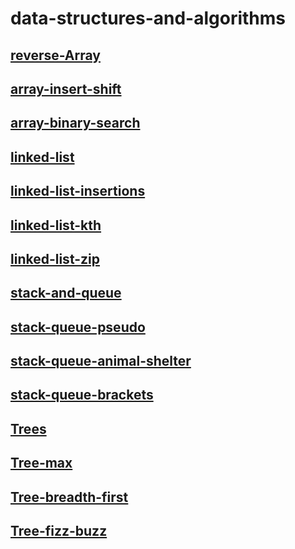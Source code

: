 # data-structures-and-algorithms

## [reverse-Array](./data-structures-and-algorithms/reverse-Array.md)

## [array-insert-shift](./data-structures-and-algorithms/array-insert-shift.md)

## [array-binary-search](./data-structures-and-algorithms/array-binary-search.md)

## [linked-list](./data-structures-and-algorithms/linked-list.md)

## [linked-list-insertions](./data-structures-and-algorithms/linked-list-insertions.md)

## [linked-list-kth](./data-structures-and-algorithms/%20linked-list-kth.md)

## [linked-list-zip](./data-structures-and-algorithms/linked-list-zip.md)

## [stack-and-queue](./data-structures-and-algorithms/stack-and-queue.md)

## [stack-queue-pseudo](./data-structures-and-algorithms/stack-queue-pseudo.md)

## [stack-queue-animal-shelter](./data-structures-and-algorithms/stack-queue-animal-shelter.md)

## [stack-queue-brackets](./data-structures-and-algorithms/stack-queue-brackets.md)

## [Trees](./data-structures-and-algorithms/Trees.md)

## [Tree-max](./data-structures-and-algorithms/Tree-max.md)

## [Tree-breadth-first](./data-structures-and-algorithms/tree-breadth-first.md)

## [Tree-fizz-buzz](./data-structures-and-algorithms/tree-fizz-buzz.md)



